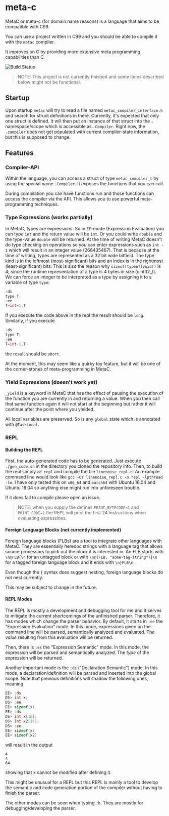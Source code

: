 # meta-c

MetaC or meta-c (for domain name reasons) is a language that aims to be compatible with C99.

You can use a project written in C99 and you should be able to compile it with the `metac` compiler.

It improves on C by providing more extensive meta programming capabilities than C.

![Build Status](https://github.com/UplinkCoder/metac/actions/workflows/ci.yml/badge.svg)

> NOTE: This project is not currently finished and some items described below might not be functional.

## Startup

Upon startup `metac` will try to read a file named `metac_compiler_interface.h` and search for struct definitions in there.
Currently, it's expected that only one struct is defined.
It will then put an instance of that struct into the `.` namespace/scope which is accessible as `.Compiler`.
Right now, the `.compiler` does not get populated with current compiler-state information, but this is supposed to change.

## Features

### Compiler-API

Within the language, you can access a struct of type `metac_compiler_t` by using the special name `.Compiler`.
It exposes the functions that you can call.

During compilation you can have functions run and those functions can access the compiler via the API.
This allows you to use powerful meta-programming techniques.

### Type Expressions (works partially)

In MetaC, types are expressions.
So in `EE`-mode (Expression Evaluation) you can type `int` and the return value will be `int`.
Or you could write `double` and the type-value `double` will be returned.
At the time of writing MetaC doesn't do type checking on operations so you can enter expressions such as
`int - 1` which will result in an integer value (268435467).
That is because at the time of writing, types are represented as a 32 bit wide bitfield.
The type kind is in the leftmost (most-significant) bits and an index is in the rightmost (least-significant) bits.
This is also the reason why `sizeof(typeof(void))` is 4; since the runtime representation of a type is 4 bytes in size (uint32_t).
We can force an integer to be interpreted as a type by assigning it to a variable of type `type`:

```C
:ds
type T;
:ee
T=int+1,T
```

If you execute the code above in the repl the result should be `long`.
Similarly, if you execute

```C
:ds
type T;
:ee
T=int-1,T
```

the result should be `short`.

At the moment, this may seem like a quirky toy feature, but it will be one of the corner-stones of meta-programming in MetaC.

### Yield Expressions (doesn't work yet)

`_yield` is a keyword in MetaC that has the effect of pausing the execution of the function you are currently in and returning a value.
When you then call that same function again it will not start at the beginning but rather it will continue after the point where you yielded.

All local variables are preserved.
So is any `global` state which is annotated with `@TaskLocal`.

### REPL

#### Building the REPL

First, the auto-generated code has to be generated.
Just execute `./gen_code.sh` in the directory you cloned the repository into.
Then, to build the repl simply `cd repl` and compile the file `linenoise_repl.c`.
An example command line would look like `gcc -Os linenoise_repl.c -o repl -lpthread -lm`.
I have only tested this on `x86_64` and `aarch64` with Ubuntu 16.04 and Ubuntu 18.04 so anything else might run into unforeseen trouble.

If it does fail to compile please open an issue.

> NOTE: when you supply the defines `PRINT_BYTECODE=1` and `PRINT_CODE=1` the REPL will print the first 24 instructions when evaluating expressions.

#### Foreign Language Blocks (not currently implemented)

Foreign language blocks (FLBs) are a tool to integrate other languages with MetaC.
They are essentially heredoc strings with a language tag that allows source processors to pick out the block it is interested in.
An FLB starts with `\n@FLB{\n` for an untagged block or with `\n@(FLB, "some-tag-string"){\n` for a tagged foreign language block
and it ends with `\n}FLB\n`.

Even though the `{` syntax does suggest nesting, foreign language blocks do not nest currently.

This may be subject to change in the future.

#### REPL Modes

The REPL is mostly a development and debugging tool for me
and it serves to mitigate the current shortcomings of the unfinished parser.
Therefore, it has modes which change the parser behavior.
By default, it starts in `:ee` the "Expression Evaluation" mode.
In this mode, expressions given on the command line will be parsed, semantically analyzed and evaluated.
The _value_ resulting from this evaluation will be returned.

Then, there is `:es` the "Expression Semantic" mode.
In this mode, the expression will be parsed and semantically analyzed.
The _type_ of the expression will be returned.

Another important mode is the `:ds` ("Declaration Semantic") mode.
In this mode, a declaration/definition will be parsed and inserted into the global scope.
Note that previous definitions will shadow the following ones, meaning

```C
EE> :ds
DS> int x;
DS> :ee
EE> sizeof(x)
EE> :ds
DS> int x[16];
DS> int x2[16];
DS> :ee
EE> sizeof(x)
EE> sizeof(x2)
```

will result in the output

```text
4
4
64
```

showing that x cannot be modified after defining it.

This might be unusual for a REPL but this REPL is mainly
a tool to develop the semantic and code generation portion of the compiler
without having to finish the parser.

The other modes can be seen when typing `:h`.
They are mostly for debugging/developing the parser.

